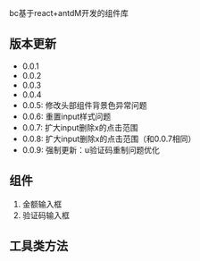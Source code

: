 bc基于react+antdM开发的组件库


## 版本更新
- 0.0.1
- 0.0.2
- 0.0.3
- 0.0.4
- 0.0.5: 修改头部组件背景色异常问题
- 0.0.6: 重置input样式问题
- 0.0.7: 扩大input删除x的点击范围
- 0.0.8: 扩大input删除x的点击范围（和0.0.7相同）
- 0.0.9: 强制更新：u验证码重制问题优化

## 组件
1. 金额输入框
2. 验证码输入框

## 工具类方法

